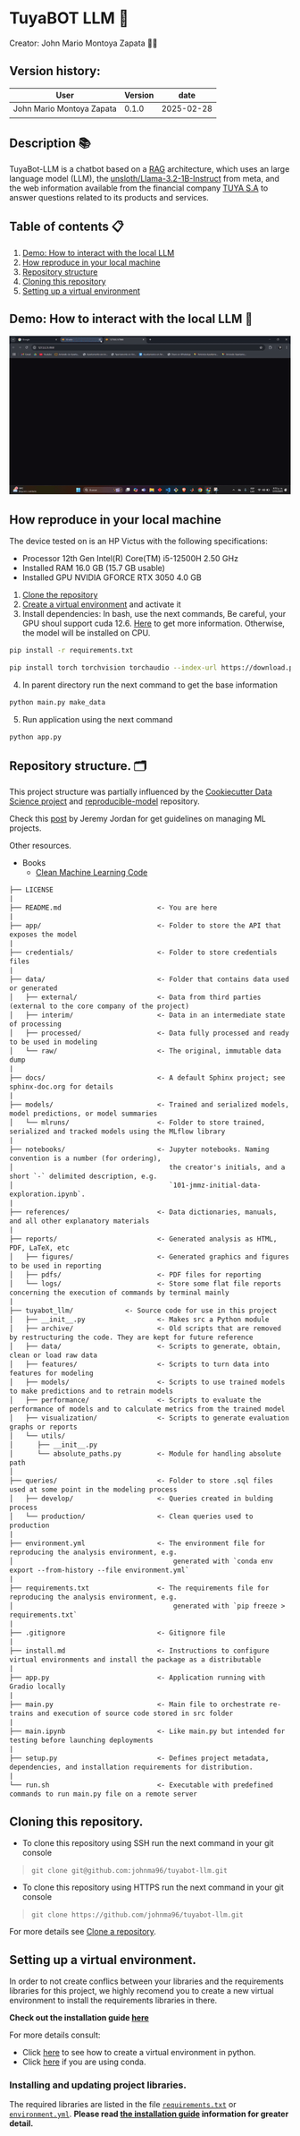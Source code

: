 # TuyaBOT LLM 🤖️️️️

Creator: John Mario Montoya Zapata 👨‍💻

## Version history:
| User                      | Version | date       |
|---------------------------|---------|------------|
| John Mario Montoya Zapata | 0.1.0   | 2025-02-28 |
|                           |         |            |

## Description 📚
TuyaBot-LLM is a chatbot based on a [RAG](https://www.databricks.com/glossary/retrieval-augmented-generation-rag) architecture, which uses an large language model (LLM), the [unsloth/Llama-3.2-1B-Instruct](https://huggingface.co/unsloth/Llama-3.2-1B-Instruct) from meta, and the web information available from the financial company [TUYA S.A](https://www.tuya.com.co/yo-tengo) to answer questions related to its products and services.

## Table of contents 📋
1. [Demo: How to interact with the local LLM](#model-for-default-prediction-block-diagram)
2. [How reproduce in your local machine](#how-reproduce-in-your-local-machine)
3. [Repository structure](#repository-structure)
4. [Cloning this repository](#cloning-this-repository)
5. [Setting up a virtual environment](#setting-up-a-virtual-environment)

## Demo: How to interact with the local LLM 🤖️️️️

![GIF DEMO](/reports/figures/demo-gif-ezgif.com-crop.gif)


## How reproduce in your local machine
The device tested on is an HP Victus with the following specifications:

- Processor 12th Gen Intel(R) Core(TM) i5-12500H 2.50 GHz
- Installed RAM 16.0 GB (15.7 GB usable)
- Installed GPU NVIDIA GFORCE RTX 3050 4.0 GB

1. [Clone the repository](#cloning-this-repository)
2. [Create a virtual environment](#setting-up-a-virtual-environment) and activate it
3. Install dependencies: In bash, use the next commands, Be careful, your GPU shoul support cuda 12.6. [Here](https://pytorch.org/get-started/locally/) to get more information. Otherwise, the model will be installed on CPU.

```bash
pip install -r requirements.txt
```
```bash
pip install torch torchvision torchaudio --index-url https://download.pytorch.org/whl/cu126
```
4. In parent directory run the next command to get the base information
```bash
python main.py make_data
```
5. Run application using the next command
```bash
python app.py
```

## Repository structure. 🗂️

This project structure was partially influenced by the [Cookiecutter Data Science project](https://drivendata.github.io/cookiecutter-data-science/) and [reproducible-model](https://github.com/cmawer/reproducible-model) repository.

Check this [post](https://www.jeremyjordan.me/ml-projects-guide/) by Jeremy Jordan for get guidelines on managing ML projects.

Other resources.
- Books
    - [Clean Machine Learning Code](https://leanpub.com/cleanmachinelearningcode)

```
├── LICENSE
|
├── README.md                        <- You are here
|
├── app/                             <- Folder to store the API that exposes the model
|
├── credentials/                     <- Folder to store credentials files
|
├── data/                            <- Folder that contains data used or generated
│   ├── external/                    <- Data from third parties (external to the core company of the project)
│   ├── interim/                     <- Data in an intermediate state of processing
│   ├── processed/                   <- Data fully processed and ready to be used in modeling
│   └── raw/                         <- The original, immutable data dump
|
├── docs/                            <- A default Sphinx project; see sphinx-doc.org for details
|
├── models/                          <- Trained and serialized models, model predictions, or model summaries
│   └── mlruns/                      <- Folder to store trained, serialized and tracked models using the MLflow library
|
├── notebooks/                       <- Jupyter notebooks. Naming convention is a number (for ordering),
│                                       the creator's initials, and a short `-` delimited description, e.g.
│                                       `101-jmmz-initial-data-exploration.ipynb`.
|
├── references/                      <- Data dictionaries, manuals, and all other explanatory materials
|
├── reports/                         <- Generated analysis as HTML, PDF, LaTeX, etc
│   ├── figures/                     <- Generated graphics and figures to be used in reporting
│   ├── pdfs/                        <- PDF files for reporting
│   └── logs/                        <- Store some flat file reports concerning the execution of commands by terminal mainly
|
├── tuyabot_llm/             <- Source code for use in this project
│   ├── __init__.py                  <- Makes src a Python module
│   ├── archive/                     <- Old scripts that are removed by restructuring the code. They are kept for future reference
│   ├── data/                        <- Scripts to generate, obtain, clean or load raw data
│   ├── features/                    <- Scripts to turn data into features for modeling
│   ├── models/                      <- Scripts to use trained models to make predictions and to retrain models
│   ├── performance/                 <- Scripts to evaluate the performance of models and to calculate metrics from the trained model 
│   ├── visualization/               <- Scripts to generate evaluation graphs or reports 
│   └── utils/
│      ├── __init__.py
│      └── absolute_paths.py         <- Module for handling absolute path
│
├── queries/                         <- Folder to store .sql files used at some point in the modeling process   
│   ├── develop/                     <- Queries created in bulding process 
│   └── production/                  <- Clean queries used to production
|
├── environment.yml                  <- The environment file for reproducing the analysis environment, e.g.
│                                        generated with `conda env export --from-history --file environment.yml`
|
├── requirements.txt                 <- The requirements file for reproducing the analysis environment, e.g.
│                                        generated with `pip freeze > requirements.txt`
|
├── .gitignore                       <- Gitignore file 
|
├── install.md                       <- Instructions to configure virtual environments and install the package as a distributable 
|
├── app.py                           <- Application running with Gradio locally
|
├── main.py                          <- Main file to orchestrate re-trains and execution of source code stored in src folder
|
├── main.ipynb                       <- Like main.py but intended for testing before launching deployments
|
├── setup.py                         <- Defines project metadata, dependencies, and installation requirements for distribution.
|
└── run.sh                           <- Executable with predefined commands to run main.py file on a remote server
```

## Cloning this repository.

- To clone this repository using SSH run the next command in your git console
> `git clone git@github.com:johnma96/tuyabot-llm.git`
- To clone this repository using HTTPS run the next command in your git console
> `git clone https://github.com/johnma96/tuyabot-llm.git`

For more details see [Clone a repository](https://docs.gitlab.com/ee/gitlab-basics/start-using-git.html#clone-a-repository).

## Setting up a virtual environment.

In order to not create conflics between your libraries and the requirements libraries for this project, we highly recomend you to create a new virtual environment to install the requirements libraries in there.

**Check out the installation guide [here](/install.md)**

For more details consult:
- Click [here](https://docs.python.org/3/library/venv.html) to see how to create a virtual environment in python.
- Click [here](https://conda.io/projects/conda/en/latest/user-guide/tasks/manage-environments.html) if you are using conda.

### Installing and updating project libraries.
The required libraries are listed in the file [`requirements.txt`](/requirements.txt) or [`environment.yml`](/environment.yml). **Please read [the installation guide](/install.md) information for greater detail.**